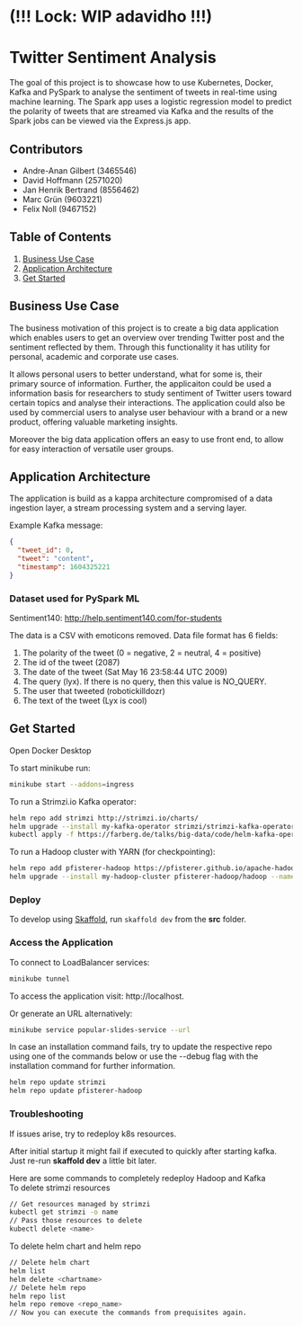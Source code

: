 # (!!! Lock: WIP adavidho !!!)

# Twitter Sentiment Analysis

The goal of this project is to showcase how to use Kubernetes, Docker, Kafka and PySpark to analyse the sentiment of tweets in real-time using machine learning. The Spark app uses a logistic regression model to predict the polarity of tweets that are streamed via Kafka and the results of the Spark jobs can be viewed via the Express.js app. 

## Contributors
- Andre-Anan Gilbert (3465546)
- David Hoffmann (2571020)
- Jan Henrik Bertrand (8556462)
- Marc Grün (9603221)
- Felix Noll (9467152)

## Table of Contents
1. [Business Use Case](#business-use-case)
2. [Application Architecture](#application-architecture)
3. [Get Started](#get-started)

## Business Use Case

The business motivation of this project is to create a big data application which enables users to get an overview over trending Twitter post and the sentiment reflected by them. Through this functionality it has utility for personal, academic and corporate use cases. 

It allows personal users to better understand, what for some is, their primary source of information. 
Further, the applicaiton could be used a information basis for researchers to study sentiment of Twitter users toward certain topics and analyse their interactions. 
The application could also be used by commercial users to analyse user behaviour with a brand or a new product, offering valuable marketing insights.

Moreover the big data application offers an easy to use front end, to allow for easy interaction of versatile user groups.

## Application Architecture

The application is build as a kappa architecture compromised of a data ingestion layer, a stream processing system and a serving layer.



Example Kafka message:
```json
{
  "tweet_id": 0,
  "tweet": "content",
  "timestamp": 1604325221
}
```

### Dataset used for PySpark ML

Sentiment140: http://help.sentiment140.com/for-students

The data is a CSV with emoticons removed. Data file format has 6 fields:
1. The polarity of the tweet (0 = negative, 2 = neutral, 4 = positive)
2. The id of the tweet (2087)
3. The date of the tweet (Sat May 16 23:58:44 UTC 2009)
4. The query (lyx). If there is no query, then this value is NO_QUERY.
5. The user that tweeted (robotickilldozr)
6. The text of the tweet (Lyx is cool)

## Get Started

Open Docker Desktop

To start minikube run:

```bash
minikube start --addons=ingress
```

To run a Strimzi.io Kafka operator:

```bash
helm repo add strimzi http://strimzi.io/charts/
helm upgrade --install my-kafka-operator strimzi/strimzi-kafka-operator
kubectl apply -f https://farberg.de/talks/big-data/code/helm-kafka-operator/kafka-cluster-def.yaml
```

To run a Hadoop cluster with YARN (for checkpointing):

```bash
helm repo add pfisterer-hadoop https://pfisterer.github.io/apache-hadoop-helm/
helm upgrade --install my-hadoop-cluster pfisterer-hadoop/hadoop --namespace=default --set hdfs.dataNode.replicas=1 --set yarn.nodeManager.replicas=1 --set hdfs.webhdfs.enabled=true
```

### Deploy

To develop using [Skaffold](https://skaffold.dev/), run `skaffold dev` from the **src** folder.

### Access the Application

To connect to LoadBalancer services:

```bash
minikube tunnel
```

To access the application visit: http://localhost.

Or generate an URL alternatively:

```bash
minikube service popular-slides-service --url
```

In case an installation command fails, try to update the respective repo using one of the commands below or use the --debug flag with the installation command for further information.

```bash
helm repo update strimzi
helm repo update pfisterer-hadoop
```

### Troubleshooting

If issues arise, try to redeploy k8s resources.

After initial startup it might fail if executed to quickly after starting kafka. Just re-run **skaffold dev** a little bit later.

Here are some commands to completely redeploy Hadoop and Kafka <br />
To delete strimzi resources

```bash
// Get resources managed by strimzi
kubectl get strimzi -o name
// Pass those resources to delete
kubectl delete <name>
```

To delete helm chart and helm repo

```bash
// Delete helm chart
helm list
helm delete <chartname>
// Delete helm repo
helm repo list
helm repo remove <repo_name>
// Now you can execute the commands from prequisites again.
```
